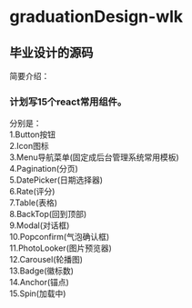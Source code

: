 # graduationDesign-wlk
## 毕业设计的源码	
简要介绍：<br/>	
### 计划写15个react常用组件。	<br/>
分别是：	<br/>
1.Button按钮<br/>
2.Icon图标<br/>
3.Menu导航菜单(固定成后台管理系统常用模板)<br/>
4.Pagination(分页)<br/>
5.DatePicker(日期选择器)<br/>
6.Rate(评分)<br/>
7.Table(表格)<br/>
8.BackTop(回到顶部)<br/>
9.Modal(对话框)<br/>
10.Popconfirm(气泡确认框)<br/>
11.PhotoLooker(图片预览器)<br/>
12.Carousel(轮播图)<br/>
13.Badge(徽标数)<br/>
14.Anchor(锚点)<br/>
15.Spin(加载中)<br/>



